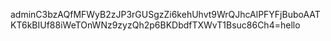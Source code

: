 
adminC3bzAQfMFWyB2zJP3rGUSgzZi6kehUhvt9WrQJhcAlPFYFjBuboAATKT6kBIUf88iWeTOnWNz9zyzQh2p6BKDbdfTXWvT1Bsuc86Ch4=hello
